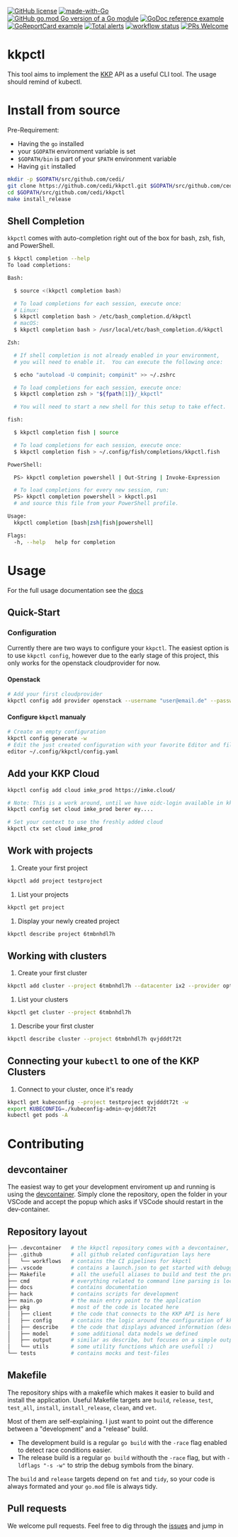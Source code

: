 [![GitHub license](https://img.shields.io/github/license/cedi/kkpctl.svg)](https://github.com/cedi/kkpctl/blob/main/LICENSE)
[![made-with-Go](https://img.shields.io/badge/Made%20with-Go-1f425f.svg)](http://golang.org)
[![GitHub go.mod Go version of a Go module](https://img.shields.io/github/go-mod/go-version/cedi/kkpctl.svg)](https://github.com/cedi/kkpctl)
[![GoDoc reference example](https://img.shields.io/badge/godoc-reference-blue.svg)](https://pkg.go.dev/github.com/cedi/kkpctl)
[![GoReportCard example](https://goreportcard.com/badge/github.com/cedi/kkpctl)](https://goreportcard.com/report/github.com/cedi/kkpctl)
[![Total alerts](https://img.shields.io/lgtm/alerts/g/cedi/kkpctl.svg?logo=lgtm&logoWidth=18)](https://lgtm.com/projects/g/cedi/kkpctl/alerts/)
[![workflow status](https://github.com/cedi/kkpctl/actions/workflows/go.yml/badge.svg)](https://github.com/cedi/kkpctl/actions)
[![PRs Welcome](https://img.shields.io/badge/PRs-welcome-brightgreen.svg?style=flat-square)](http://makeapullrequest.com)

# kkpctl

This tool aims to implement the [KKP](https://github.com/kubermatic/kubermatic) API as a useful CLI tool.
The usage should remind of kubectl.

# Install from source

Pre-Requirement:

* Having the `go` installed
* your `$GOPATH` environment variable is set
* `$GOPATH/bin` is part of your `$PATH` environment variable
* Having `git` installed

```bash
mkdir -p $GOPATH/src/github.com/cedi/
git clone https://github.com/cedi/kkpctl.git $GOPATH/src/github.com/cedi/kkpctl
cd $GOPATH/src/github.com/cedi/kkpctl
make install_release
```

## Shell Completion

`kkpctl` comes with auto-completion right out of the box for bash, zsh, fish, and PowerShell.

```bash
$ kkpctl completion --help
To load completions:

Bash:

  $ source <(kkpctl completion bash)

  # To load completions for each session, execute once:
  # Linux:
  $ kkpctl completion bash > /etc/bash_completion.d/kkpctl
  # macOS:
  $ kkpctl completion bash > /usr/local/etc/bash_completion.d/kkpctl

Zsh:

  # If shell completion is not already enabled in your environment,
  # you will need to enable it.  You can execute the following once:

  $ echo "autoload -U compinit; compinit" >> ~/.zshrc

  # To load completions for each session, execute once:
  $ kkpctl completion zsh > "${fpath[1]}/_kkpctl"

  # You will need to start a new shell for this setup to take effect.

fish:

  $ kkpctl completion fish | source

  # To load completions for each session, execute once:
  $ kkpctl completion fish > ~/.config/fish/completions/kkpctl.fish

PowerShell:

  PS> kkpctl completion powershell | Out-String | Invoke-Expression

  # To load completions for every new session, run:
  PS> kkpctl completion powershell > kkpctl.ps1
  # and source this file from your PowerShell profile.

Usage:
  kkpctl completion [bash|zsh|fish|powershell]

Flags:
  -h, --help   help for completion
```

# Usage

For the full usage documentation see the [docs](docs/commandline-usage.md)

## Quick-Start

### Configuration

Currently there are two ways to configure your `kkpctl`.
The easiest option is to use `kkpctl config`, however due to the early stage of this project, this only works for the openstack cloudprovider for now.

#### Openstack

```bash
# Add your first cloudprovider
kkpctl config add provider openstack --username "user@email.de" --password "my-super-secure-password" --tenant "internal-openstack-tenant" optimist
```

#### Configure `kkpctl` manualy

```bash
# Create an empty configuration
kkpctl config generate -w
# Edit the just created configuration with your favorite Editor and fill in the details yourself
editor ~/.config/kkpctl/config.yaml
```

## Add your KKP Cloud

```bash
kkpctl config add cloud imke_prod https://imke.cloud/

# Note: This is a work around, until we have oidc-login available in kkpctl
kkpctl config set cloud imke_prod berer ey....

# Set your context to use the freshly added cloud
kkpctl ctx set cloud imke_prod
```

## Work with projects

1. Create your first project

```bash
kkpctl add project testproject
```

1. List your projects

```bash
kkpctl get project
```

1. Display your newly created project

```bash
kkpctl describe project 6tmbnhdl7h
```

## Working with clusters

1. Create your first cluster

```bash
kkpctl add cluster --project 6tmbnhdl7h --datacenter ix2 --provider optimist --version 1.18.13 --labels stage=dev kkpctltest
```

1. List your clusters

```bash
kkpctl get cluster --project 6tmbnhdl7h
```

1. Describe your first cluster

```bash
kkpctl describe cluster --project 6tmbnhdl7h qvjdddt72t
```

## Connecting your `kubectl` to one of the KKP Clusters

1. Connect to your cluster, once it's ready

```bash
kkpctl get kubeconfig --project testproject qvjdddt72t -w
export KUBECONFIG=./kubeconfig-admin-qvjdddt72t
kubectl get pods -A
```

# Contributing

## devcontainer

The easiest way to get your development enviroment up and running is using the [devcontainer](https://code.visualstudio.com/docs/remote/containers-tutorial).
Simply clone the repository, open the folder in your VSCode and accept the popup which asks if VSCode should restart in the dev-container.

## Repository layout

```bash
├── .devcontainer   # the kkpctl repository comes with a devcontainer, so you can easily get started using VSCode
├── .github         # all github related configuration lays here
│   └── workflows   # contains the CI pipelines for kkpctl
├── .vscode         # contains a launch.json to get started with debugging the code
├── Makefile        # all the usefull aliases to build and test the project
├── cmd             # everything related to command line parsing is located in here. This is where you probably wanna start looking at
├── docs            # contains documentation
├── hack            # contains scripts for development
├── main.go         # the main entry point to the application
├── pkg             # most of the code is located here
│   ├── client      # the code that connects to the KKP API is here
│   ├── config      # contains the logic around the configuration of kkpctl
│   ├── describe    # the code that displays advanced information (describe) of a KKP API object
│   ├── model       # some additional data models we defined
│   ├── output      # similar as describe, but focuses on a simple output of an object
│   └── utils       # some utility functions which are usefull :)
└── tests           # contains mocks and test-files

```

## Makefile

The repository ships with a makefile which makes it easier to build and install the application.
Useful Makefile targets are `build`, `release`, `test`, `test_all`, `install`, `install_release`, `clean`, and `vet`.

Most of them are self-explaining. I just want to point out the difference between a "development" and a "release" build.

* The development build is a regular `go build` with the `-race` flag enabled to detect race conditions easier.
* The release build is a regular `go build` withouth the `-race` flag, but with `-ldflags "-s -w"` to strip the debug symbols from the binary.

The `build` and `release` targets depend on `fmt` and `tidy`, so your code is always formated and your `go.mod` file is always tidy.

## Pull requests

We welcome pull requests. Feel free to dig through the [issues](https://github.com/cedi/kkpctl/issues) and jump in

